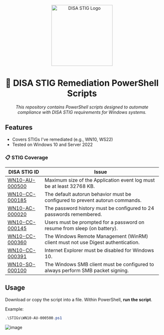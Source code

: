 <p align="center">
  <img src="https://github.com/user-attachments/assets/3609d24c-bd3b-4561-b88f-c978a82554df" alt="DISA STIG Logo" width="200"/>
</p>

<h1 align="center">🏢 DISA STIG Remediation PowerShell Scripts</h1>

<p align="center"><i>This repository contains PowerShell scripts designed to automate compliance with DISA STIG requirements for Windows systems.</i></p>

## Features
- Covers STIGs I've remediated (e.g., WN10, WS22)
- Tested on Windows 10 and Server 2022

### 📋 STIG Coverage

| DISA STIG ID | Issue |
|--------------|-------|
| [WN10-AU-000500](./STIGs/WN10-AU-000500.ps1) | Maximum size of the Application event log must be at least 32768 KB. |
| [WN10-CC-000185](./STIGs/STIG-ID-WN10-CC-000185.ps1) | The default autorun behavior must be configured to prevent autorun commands. |
| [WN10-AC-000020](./STIGs/WN10-AC-000020.ps1) | The password history must be configured to 24 passwords remembered. |
| [WN10-CC-000145](./STIGs/WN10-CC-000145.ps1) | Users must be prompted for a password on resume from sleep (on battery).  |
| [WN10-CC-000360](./STIGs/WN10-CC-000360.ps1) | The Windows Remote Management (WinRM) client must not use Digest authentication. |
| [WN10-CC-000391](./STIGs/WN10-CC-000391.ps1) | Internet Explorer must be disabled for Windows 10. |
| [WN10-SO-000100](./STIGs/WN10-SO-000100.ps1) | The Windows SMB client must be configured to always perform SMB packet signing. |

## Usage

Download or copy the script into a file.
Within PowerShell, **run the script**.


Example:
```powershell
.\STIGs\WN10-AU-000500.ps1
```
![image](https://github.com/user-attachments/assets/687b58e9-647b-45ef-9489-7ec10591ec4f)

